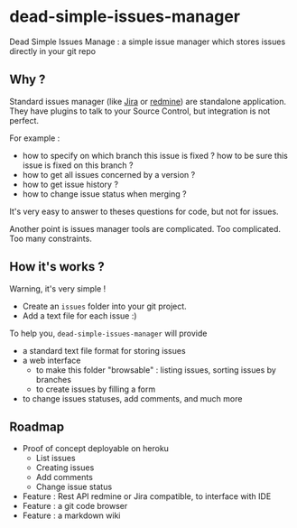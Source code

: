 dead-simple-issues-manager
=========================

Dead Simple Issues Manage : a simple issue manager which stores issues directly in your git repo

Why ?
---

Standard issues manager (like [Jira](https://www.atlassian.com/fr/software/jira) or [redmine](http://www.redmine.org/)) are standalone application.
They have plugins to talk to your Source Control, but integration is not perfect.

For example :
* how to specify on which branch this issue is fixed ? how to be sure this issue is fixed on this branch ?
* how to get all issues concerned by a version ?
* how to get issue history ?
* how to change issue status when merging ?

It's very easy to answer to theses questions for code, but not for issues.

Another point is issues manager tools are complicated. Too complicated. Too many constraints.

How it's works ?
---

Warning, it's very simple !

* Create an ``issues`` folder into your git project.
* Add a text file for each issue :)

To help you, ``dead-simple-issues-manager`` will provide
* a standard text file format for storing issues
* a web interface
  * to make this folder "browsable" : listing issues, sorting issues by branches
  * to create issues by filling a form
 * to change issues statuses, add comments, and much more

Roadmap
---

* Proof of concept deployable on heroku
  * List issues
  * Creating issues
  * Add comments
  * Change issue status
* Feature : Rest API redmine or Jira compatible, to interface with IDE
* Feature : a git code browser
* Feature : a markdown wiki




